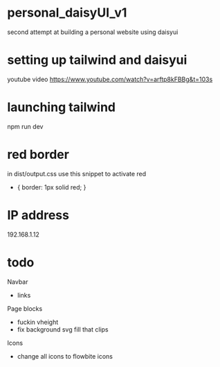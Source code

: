 # personal_daisyUI_v1
 second attempt at building a personal website using daisyui


# setting up tailwind and daisyui
youtube video https://www.youtube.com/watch?v=arftp8kFBBg&t=103s


# launching tailwind
npm run dev

# red border
in dist/output.css use this snippet to activate red

* {
  border: 1px solid red;
}

# IP address
192.168.1.12

# todo
Navbar
  - links

Page blocks
  - fuckin vheight
  - fix background svg fill that clips

Icons
  - change all icons to flowbite icons